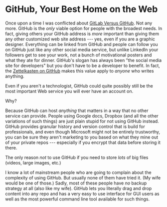 # GitHub, Your Best Home on the Web

Once upon a time I was conflicted about [GitLab Versus GitHub][vs]. Not any
more. GitHub is the *only* viable option for people with the broadest
needs. In fact, giving others your GitHub address is *more* important
than giving them any other customized web site address --- yes, even if
you are a graphic designer. Everything can be linked from GitHub and
people can follow you on GitHub just like any other social media
service, but unlike LinkedIn your followers get to see your work, not a
bunch of motivational posters and what they ate for dinner. GitHub's
slogan has always been "the social media site for developers" but you
don't have to be a developer to benefit. In fact, the [Zettelkasten on
GitHub](/20210502004642) makes this value apply to *anyone* who writes
anything.

[vs]: <https://www.youtube.com/c/rwxrob/search?query=github>

Even if you aren't a technologist, GitHub could quite possibly still be
the most important Web service you will ever have an account on.

Why?

Because GitHub can host *anything* that matters in a way that no other
service can provide. People using Google docs, Dropbox (and all the
other variations of such things) are just plain stupid for not using
GitHub instead. GitHub provides granular history and version control
that is build for professionals, and even though Microsoft might not be
entirely trustworthy, you can be sure they aren't marketing to you based
on what they mine out of your private repos --- especially if you
encrypt that data before storing it there.

The only reason *not* to use GitHub if you need to store *lots* of big
files (videos, large images, etc.)

I know a lot of mainstream people who are going to complain about the
complexity of using GitHub. But usually none of them have tried it. (My
wife would be one of those.) Sadly, most of these people have *no*
backup strategy at all (also like my wife). GitHub lets you literally
drag and drop content into any repo and has a very easy to use interface
for GUI users as well as the most powerful command line tool available
for such things.

